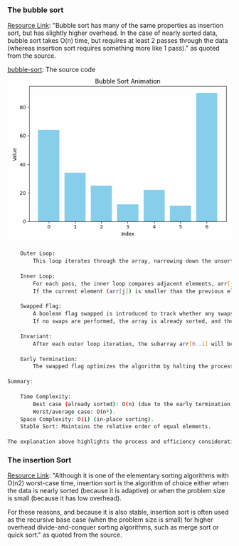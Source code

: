 ### The bubble sort

[Resource Link](https://www.toptal.com/developers/sorting-algorithms/bubble-sort): "Bubble sort has many of the same properties as insertion sort, but has slightly higher overhead. In the case of nearly sorted data, bubble sort takes O(n) time, but requires at least 2 passes through the data (whereas insertion sort requires something more like 1 pass)." as quoted from the source.

[bubble-sort](bubble-sort.c):  The source code  
![Bubble Sort Animation](./animators/bubble_sort.gif)

```bash
    Outer Loop:
        This loop iterates through the array, narrowing down the unsorted portion. For each iteration i, the largest i elements will have reached their final sorted positions at the end of the array.

    Inner Loop:
        For each pass, the inner loop compares adjacent elements, arr[j] and arr[j-1], from the end of the unsorted portion towards the beginning.
        If the current element (arr[j]) is smaller than the previous element (arr[j-1]), they are swapped.

    Swapped Flag:
        A boolean flag swapped is introduced to track whether any swaps occur during the inner loop.
        If no swaps are performed, the array is already sorted, and the algorithm can terminate early by breaking out of the loop.

    Invariant:
        After each outer loop iteration, the subarray arr[0..i] will be sorted and in its final position.

    Early Termination:
        The swapped flag optimizes the algorithm by halting the process if the array becomes sorted before all outer loop iterations are completed.

Summary:

    Time Complexity:
        Best case (already sorted): O(n) (due to the early termination condition).
        Worst/average case: O(n²).
    Space Complexity: O(1) (in-place sorting).
    Stable Sort: Maintains the relative order of equal elements.

The explanation above highlights the process and efficiency considerations for implementing Bubble Sort.
```

### The insertion Sort
[Resource Link](https://www.toptal.com/developers/sorting-algorithms/insertion-sort): 
"Although it is one of the elementary sorting algorithms with O(n2) worst-case time, insertion sort is the algorithm of choice either when the data is nearly sorted (because it is adaptive) or when the problem size is small (because it has low overhead).

For these reasons, and because it is also stable, insertion sort is often used as the recursive base case (when the problem size is small) for higher overhead divide-and-conquer sorting algorithms, such as merge sort or quick sort." as quoted from the source.

